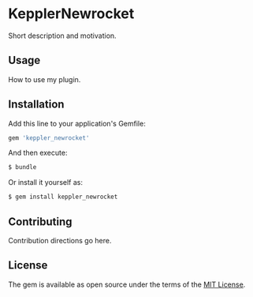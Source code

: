 # KepplerNewrocket
Short description and motivation.

## Usage
How to use my plugin.

## Installation
Add this line to your application's Gemfile:

```ruby
gem 'keppler_newrocket'
```

And then execute:
```bash
$ bundle
```

Or install it yourself as:
```bash
$ gem install keppler_newrocket
```

## Contributing
Contribution directions go here.

## License
The gem is available as open source under the terms of the [MIT License](https://opensource.org/licenses/MIT).
